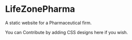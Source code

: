 # LifeZonePharma
A static website for a Pharmaceutical firm.

You can Contribute by adding CSS designs here if you wish.
